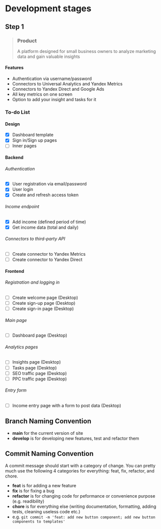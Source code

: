 # Development stages

## Step 1

> ### Product
> A platform designed for small business owners
> to analyze marketing data and gain valuable insights
#### Features
- Authentication via username/password
- Connectors to Universal Analytics and Yandex Metrics
- Connectors to Yandex Direct and Google Ads
- All key metrics on one screen
- Option to add your insight and tasks for it

### To-do List

#### Design
- [x] Dashboard template
- [x] Sign in/Sign up pages
- [ ] Inner pages

#### Backend
###### Authentication
- [x] User registration via email/password
- [x] User login
- [x] Create and refresh access token
###### Income endpoint
- [x] Add income (defined period of time)
- [x] Get income data (total and daily)
###### Connectors to third-party API
- [ ] Create connector to Yandex Metrics
- [ ] Create connector to Yandex Direct

#### Frontend
###### Registration and logging in
- [ ] Create welcome page (Desktop)
- [ ] Create sign-up page (Desktop)
- [ ] Create sign-in page (Desktop)
###### Main page
- [ ] Dashboard page (Desktop)
###### Analytics pages
- [ ] Insights page (Desktop)
- [ ] Tasks page (Desktop)
- [ ] SEO traffic page (Desktop)
- [ ] PPC traffic page (Desktop)
###### Entry form
- [ ] Income entry page with a form to post data (Desktop)

## Branch Naming Convention

- **main** for the current version of site
- **develop** is for developing new features, test and refactor them

## Commit Naming Convention

A commit message should start with a category of change. You can pretty much use the following 4 categories for everything: feat, fix, refactor, and chore.

- **feat** is for adding a new feature
- **fix** is for fixing a bug
- **refactor** is for changing code for peformance or convenience purpose (e.g. readibility)
- **chore** is for everything else (writing documentation, formatting, adding tests, cleaning useless code etc.)
- e.g. ```git commit -m 'feat: add new button component; add new button components to templates'```
